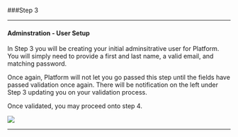 ###Step 3

----------

#### Adminstration - User Setup

In Step 3 you will be creating your initial adminsitrative user for Platform. You will simply need to provide a first and last name, a valid email, and matching password.  

Once again, Platform will not let you go passed this step until the fields have passed validation once again.  There will be notification on the left under Step 3 updating you on your validation process.

Once validated, you may proceed onto step 4.

<img src="/platform/manuals/img/installation/step3.jpg">

-----------
